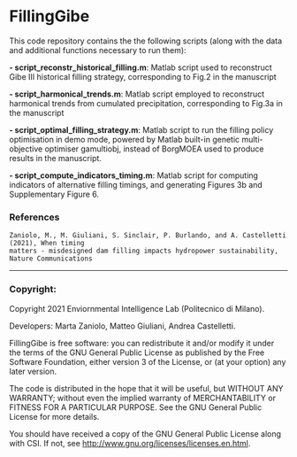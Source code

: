 # FillingGibe

This code repository contains the the following scripts (along with the data and additional functions necessary to run them):

**- script_reconstr_historical_filling.m**: Matlab script used to reconstruct Gibe III historical filling strategy, corresponding to Fig.2 in the manuscript   

**- script_harmonical_trends.m**: Matlab script employed to reconstruct harmonical trends from cumulated precipitation, corresponding to Fig.3a in the manuscript

**- script_optimal_filling_strategy.m**: Matlab script to run the filling policy optimisation in demo mode, powered by Matlab built-in genetic multi-objective optimiser gamultiobj, instead of BorgMOEA used to produce results in the manuscript.

**- script_compute_indicators_timing.m**: Matlab script for computing indicators of alternative filling timings, and generating Figures 3b and Supplementary Figure 6.

### References
```
Zaniolo, M., M. Giuliani, S. Sinclair, P. Burlando, and A. Castelletti (2021), When timing 
matters - misdesigned dam filling impacts hydropower sustainability, Nature Communications
```

----
### Copyright:

Copyright 2021 Enviornmental Intelligence Lab (Politecnico di Milano).

Developers: Marta Zaniolo, Matteo Giuliani, Andrea Castelletti.

FillingGibe is free software: you can redistribute it and/or modify it under the terms of the GNU General Public License as published by the Free Software Foundation, either version 3 of the License, or (at your option) any later version.

The code is distributed in the hope that it will be useful, but WITHOUT ANY WARRANTY; without even the implied warranty of MERCHANTABILITY or FITNESS FOR A PARTICULAR PURPOSE.  See the GNU General Public License for more details.

You should have received a copy of the GNU General Public License along with CSI.  If not, see <http://www.gnu.org/licenses/licenses.en.html>.

